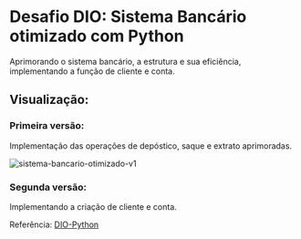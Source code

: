# Desafio DIO: Sistema Bancário otimizado com Python
Aprimorando o sistema bancário, a estrutura e sua eficiência, implementando a função de cliente e conta.

## Visualização: 
### Primeira versão: 
Implementação das operações de depóstico, saque e extrato aprimoradas.  

![sistema-bancario-otimizado-v1](https://github.com/user-attachments/assets/b0847bc0-f262-4b48-8805-ee013aa21808)

### Segunda versão:
Implementando a criação de cliente e conta.  


  Referência: [DIO-Python](https://github.com/digitalinnovationone/trilha-python-dio)
